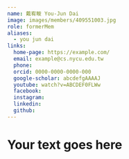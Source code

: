 ```yaml
---
name: 戴宥畯 You-Jun Dai 
image: images/members/409551003.jpg 
role: formerMem
aliases:
  - you jun dai
links:
  home-page: https://example.com/
  email: example@cs.nycu.edu.tw
  phone: 
  orcid: 0000-0000-0000-000
  google-scholar: abcdefgAAAAJ
  youtube: watch?v=ABCDEF0FLWw
  facebook:
  instagram:
  linkedin:
  github:
---
```

# Your text goes here
